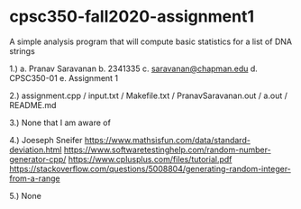# cpsc350-fall2020-assignment1 
A simple analysis program that will compute basic statistics for a list of DNA strings

1.)
a. Pranav Saravanan
b. 2341335
c. saravanan@chapman.edu
d. CPSC350-01
e. Assignment 1

2.) assignment.cpp / input.txt / Makefile.txt / PranavSaravanan.out / a.out / README.md

3.) None that I am aware of

4.) Joeseph Sneifer
https://www.mathsisfun.com/data/standard-deviation.html
https://www.softwaretestinghelp.com/random-number-generator-cpp/
https://www.cplusplus.com/files/tutorial.pdf
https://stackoverflow.com/questions/5008804/generating-random-integer-from-a-range

5.) None





